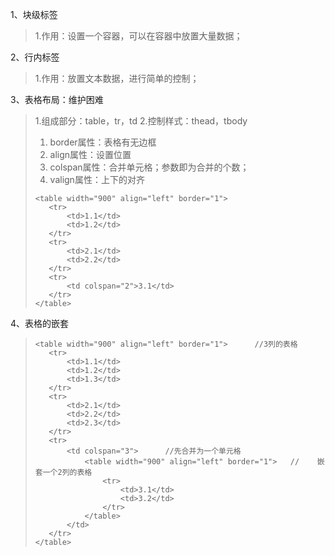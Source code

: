 1、块级标签<div>
> 1.作用：设置一个容器，可以在容器中放置大量数据；

2、行内标签<span>
> 1.作用：放置文本数据，进行简单的控制；

3、表格布局：维护困难
> 1.组成部分：table，tr，td
> 2.控制样式：thead，tbody
> 1. border属性：表格有无边框
> 2. align属性：设置位置
> 3. colspan属性：合并单元格；参数即为合并的个数；
> 4. valign属性：上下的对齐
>```
><table width="900" align="left" border="1">
>    <tr>
>        <td>1.1</td>
>        <td>1.2</td>
>    </tr>
>    <tr>
>        <td>2.1</td>
>        <td>2.2</td>
>    </tr>
>    <tr>
>        <td colspan="2">3.1</td>
>    </tr>
></table>
>```

4、表格的嵌套
>```
><table width="900" align="left" border="1">      //3列的表格
>    <tr>
>        <td>1.1</td>   
>        <td>1.2</td>
>        <td>1.3</td>
>    </tr>
>    <tr>
>        <td>2.1</td>
>        <td>2.2</td>
>        <td>2.3</td>
>    </tr>
>    <tr>
>        <td colspan="3">      //先合并为一个单元格
>            <table width="900" align="left" border="1">   //    嵌套一个2列的表格
>                <tr>
>                    <td>3.1</td>
>                    <td>3.2</td>
>                </tr>
>            </table>
>        </td>
>    </tr>
></table>
>```
